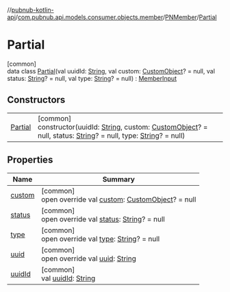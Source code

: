 //[pubnub-kotlin-api](../../../../index.md)/[com.pubnub.api.models.consumer.objects.member](../../index.md)/[PNMember](../index.md)/[Partial](index.md)

# Partial

[common]\
data class [Partial](index.md)(val uuidId: [String](https://kotlinlang.org/api/core/kotlin-stdlib/kotlin/-string/index.html), val custom: [CustomObject](../../../com.pubnub.kmp/-custom-object/index.md)? = null, val status: [String](https://kotlinlang.org/api/core/kotlin-stdlib/kotlin/-string/index.html)? = null, val type: [String](https://kotlinlang.org/api/core/kotlin-stdlib/kotlin/-string/index.html)? = null) : [MemberInput](../../-member-input/index.md)

## Constructors

| | |
|---|---|
| [Partial](-partial.md) | [common]<br>constructor(uuidId: [String](https://kotlinlang.org/api/core/kotlin-stdlib/kotlin/-string/index.html), custom: [CustomObject](../../../com.pubnub.kmp/-custom-object/index.md)? = null, status: [String](https://kotlinlang.org/api/core/kotlin-stdlib/kotlin/-string/index.html)? = null, type: [String](https://kotlinlang.org/api/core/kotlin-stdlib/kotlin/-string/index.html)? = null) |

## Properties

| Name | Summary |
|---|---|
| [custom](custom.md) | [common]<br>open override val [custom](custom.md): [CustomObject](../../../com.pubnub.kmp/-custom-object/index.md)? = null |
| [status](status.md) | [common]<br>open override val [status](status.md): [String](https://kotlinlang.org/api/core/kotlin-stdlib/kotlin/-string/index.html)? = null |
| [type](type.md) | [common]<br>open override val [type](type.md): [String](https://kotlinlang.org/api/core/kotlin-stdlib/kotlin/-string/index.html)? = null |
| [uuid](uuid.md) | [common]<br>open override val [uuid](uuid.md): [String](https://kotlinlang.org/api/core/kotlin-stdlib/kotlin/-string/index.html) |
| [uuidId](uuid-id.md) | [common]<br>val [uuidId](uuid-id.md): [String](https://kotlinlang.org/api/core/kotlin-stdlib/kotlin/-string/index.html) |
